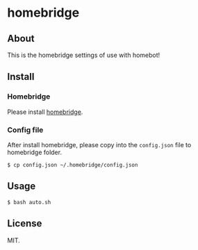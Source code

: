 # homebridge

## About

This is the homebridge settings of use with homebot!

## Install

### Homebridge

Please install [homebridge](https://github.com/nfarina/homebridge#installation).

### Config file

After install homebridge, please copy into the `config.json` file to homebridge folder.

```
$ cp config.json ~/.homebridge/config.json
```

## Usage

```
$ bash auto.sh
```

## License

MIT.
